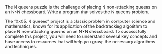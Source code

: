 The N queens puzzle is the challenge of placing N non-attacking queens on an N×N chessboard. Write a program that solves the N queens problem.

The “0x05. N queens” project is a classic problem in computer science and mathematics, known for its application of the backtracking algorithm to place N non-attacking queens on an N×N chessboard. To successfully complete this project, you will need to understand several key concepts and have access to resources that will help you grasp the necessary algorithms and techniques.
